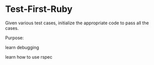 Test-First-Ruby
===============

Given various test cases, initialize the appropriate code to pass all the cases.

Purpose:

learn debugging

learn how to use rspec
